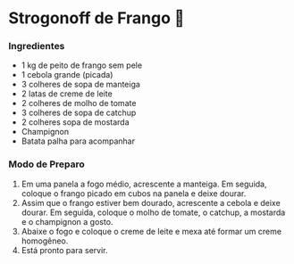 # Strogonoff de Frango 🐔

### Ingredientes
- 1 kg de peito de frango sem pele
- 1 cebola grande (picada)
- 3 colheres de sopa de manteiga
- 2 latas de creme de leite
- 2 colheres de molho de tomate
- 3 colheres de sopa de catchup
- 2 colheres sopa de mostarda
- Champignon
- Batata palha para acompanhar

### Modo de Preparo

 1. Em uma panela a fogo médio, acrescente a manteiga. Em seguida, coloque o frango picado em cubos na panela e deixe dourar.
 2. Assim que o frango estiver bem dourado, acrescente a cebola e deixe dourar. Em seguida, coloque o molho de tomate, o catchup, a mostarda e o champignon a gosto.
 3. Abaixe o fogo e coloque o creme de leite e mexa até formar um creme homogêneo.
 4. Está pronto para servir.





